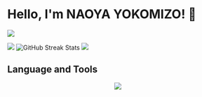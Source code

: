 # Hello, I'm NAOYA YOKOMIZO! 👋

![](http://github-profile-summary-cards.vercel.app/api/cards/profile-details?username=moon088&theme=tokyonight)


![](http://github-profile-summary-cards.vercel.app/api/cards/stats?username=moon088&theme=tokyonight) ![GitHub Streak Stats](https://github-readme-streak-stats.herokuapp.com/?user=moon088&theme=radical)
![](https://github-readme-stats.vercel.app/api/top-langs?username=moon088&theme=tokyonight&layout=default)

## Language and Tools
<p align="center">
  <a href="https://skillicons.dev">
    <img src="https://skillicons.dev/icons?i=py,mysql,pytorch,tensorflow,sklearn,django,java,c" />
  </a>
</p>





<!--
**moon088/moon088** is a ✨ _special_ ✨ repository because its `README.md` (this file) appears on your GitHub profile.

Here are some ideas to get you started:

- 🔭 I’m currently working on ...
- 🌱 I’m currently learning ...
- 👯 I’m looking to collaborate on ...
- 🤔 I’m looking for help with ...
- 💬 Ask me about ...
- 📫 How to reach me: ...
- 😄 Pronouns: ...
- ⚡ Fun fact: ...
-->
